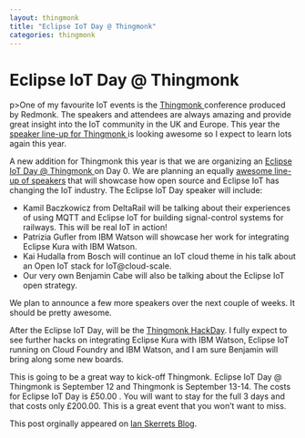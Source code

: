 ```yaml
---
layout: thingmonk
title: "Eclipse IoT Day @ Thingmonk"
categories: thingmonk
---
```

<div class="l-about row">

<h1 class="text-center">Eclipse IoT Day @ Thingmonk</h1>
p>One of my favourite IoT events is the <a href="http://thingmonk.com/">Thingmonk </a>conference produced by Redmonk. The speakers and attendees are always amazing and provide great insight into the IoT community in the UK and Europe.   This year the <a href="http://thingmonk.com/index.html#speakers">speaker line-up for Thingmonk </a>is looking awesome so I expect to learn lots again this year.</p>
<p>A new addition for Thingmonk this year is that we are organizing an <a href="http://thingmonk.com/index.html#speakerseclipse">Eclipse IoT Day @ Thingmonk </a>on Day 0. We are planning an equally <a href="http://thingmonk.com/index.html#speakerseclipse">awesome line-up of speakers</a> that will showcase how open source and Eclipse IoT has changing the IoT industry. The Eclipse IoT Day speaker will include:</p>
<ul>
<li>Kamil Baczkowicz from DeltaRail will be talking about their experiences of using MQTT and Eclipse IoT for building signal-control systems for railways. This will be real IoT in action!</li>
<li>Patrizia Gufler from IBM Watson will showcase her work for integrating Eclipse Kura with IBM Watson.</li>
<li>Kai Hudalla from Bosch will continue an IoT cloud theme in his talk about an Open IoT stack for IoT@cloud-scale.</li>
<li>Our very own Benjamin Cabe will also be talking about the Eclipse IoT open strategy.</li>
</ul>
<p>We plan to announce a few more speakers over the next couple of weeks. It should be pretty awesome.</p>
<p>After the Eclipse IoT Day, will be the <a href="http://thingmonk.com/thingmonk/cfp/2016/07/20/thingmonk-hackday.html">Thingmonk HackDay</a>. I fully expect to see further hacks on integrating Eclipse Kura with IBM Watson, Eclipse IoT running on Cloud Foundry and IBM Watson, and I am sure Benjamin will bring along some new boards.</p>
<p>This is going to be a great way to kick-off Thingmonk. Eclipse IoT Day @ Thingmonk is September 12 and Thingmonk is September 13-14. The costs for Eclipse IoT Day is £50.00 . You will want to stay for the full 3 days and that costs only £200.00.  This is a great event that you won&#8217;t want to miss.</p>
<p>
<div class="l-about row">
This post orginally appeared on <a href="https://ianskerrett.wordpress.com/2016/07/25/eclipse-iot-day-thingmonk/">Ian Skerrets Blog</a>.
</div>
